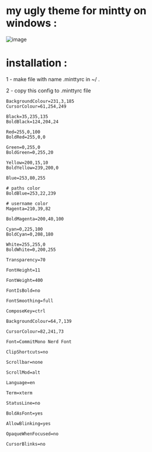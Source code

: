 # my ugly theme for mintty on windows :

![image](https://github.com/Mouradouchane/mintty_scuffed_theme/assets/34870188/9906847c-b360-484b-93e1-0780abe59849)

# installation :

1 - make file with name .minttyrc in ~/  .

2 - copy this config to .minttyrc file 

```
BackgroundColour=231,3,185
CursorColour=61,254,249

Black=35,235,135
BoldBlack=124,204,24

Red=255,0,100
BoldRed=255,0,0

Green=0,255,0
BoldGreen=0,255,20

Yellow=200,15,10
BoldYellow=239,200,0

Blue=253,80,255

# paths color
BoldBlue=253,22,239

# username color
Magenta=210,39,82

BoldMagenta=200,40,100

Cyan=0,225,100
BoldCyan=0,208,180

White=255,255,0
BoldWhite=0,200,255

Transparency=70

FontHeight=11

FontWeight=400

FontIsBold=no

FontSmoothing=full

ComposeKey=ctrl

BackgroundColour=64,7,139

CursorColour=82,241,73

Font=CommitMono Nerd Font

ClipShortcuts=no

Scrollbar=none

ScrollMod=alt

Language=en

Term=xterm

StatusLine=no

BoldAsFont=yes

AllowBlinking=yes

OpaqueWhenFocused=no

CursorBlinks=no

```
